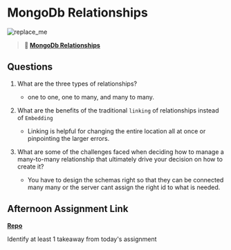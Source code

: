 # MongoDb Relationships

![replace_me](https://codeworks.blob.core.windows.net/public/assets/img/illustrations/placeholder.svg)

> **📖 [MongoDb Relationships](https://codeworksacademy.com/fs-student-guide/resources/wk5/02-Relationships)**

## Questions

1. What are the three types of relationships?
    - one to one, one to many, and many to many. 

2. What are the benefits of the traditional `linking` of relationships instead of `Embedding`
    - Linking is helpful for changing the entire location all at once or pinpointing the larger errors. 

3. What are some of the challenges faced when deciding how to manage a many-to-many relationship that ultimately drive your decision on how to create it?
    - You have to design the schemas right so that they can be connected many many or the server cant assign the right id to what is needed.

## Afternoon Assignment Link

**[Repo](https://github.com/ThomF/<ASSIGNMENT_REPO>)**

Identify at least 1 takeaway from today's assignment
